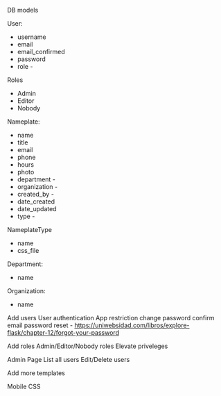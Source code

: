 DB models

User:
- username
- email
- email_confirmed
- password
- role -

Roles
- Admin
- Editor
- Nobody

Nameplate:
- name
- title
- email
- phone
- hours
- photo
- department -
- organization -
- created_by -
- date_created
- date_updated
- type -

NameplateType
- name
- css_file

Department:
- name

Organization:
- name



Add users
User authentication
App restriction
change password
confirm email
password reset - https://uniwebsidad.com/libros/explore-flask/chapter-12/forgot-your-password

Add roles
Admin/Editor/Nobody roles
Elevate priveleges

Admin Page
List all users
Edit/Delete users

Add more templates

Mobile CSS